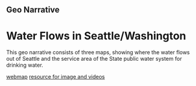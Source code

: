 ## Geo Narrative
# Water Flows in Seattle/Washington
This geo narrative consists of three maps, showing where the water flows out of Seattle and the service area of the State public water system for drinking water. 

[webmap](https://ychen21.github.io/Lab7GeoNarrative/)
[resource for image and videos](https://www.pexels.com/zh-cn/)


